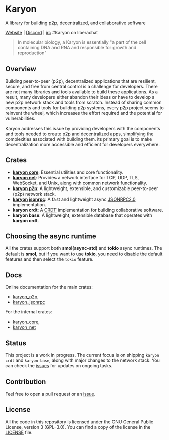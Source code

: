 # Karyon

A library for building p2p, decentralized, and collaborative software

[Website](https://karyontech.net/) | [Discord](https://discord.gg/xuXRcrkz3p) | [irc](https://libera.chat/) #karyon on liberachat 

> In molecular biology, a Karyon is essentially "a part of the cell
> containing DNA and RNA and responsible for growth and reproduction"

## Overview

Building peer-to-peer (p2p), decentralized applications that are resilient,
secure, and free from central control is a challenge for developers. There are
not many libraries and tools available to build these applications. As
a result, many developers either abandon their ideas or have to develop a new
p2p network stack and tools from scratch. Instead of sharing common components
and tools for building p2p systems, every p2p project seems to reinvent the
wheel, which increases the effort required and the potential for vulnerabilities.

Karyon addresses this issue by providing developers with the components and
tools needed to create p2p and decentralized apps, simplifying the complexities
associated with building them. its primary goal is to make decentralization
more accessible and efficient for developers everywhere.

## Crates 

- **[karyon core](./core)**:  Essential utilities and core functionality.
- **[karyon net](./net)**: Provides a network interface for TCP, UDP, TLS, WebSocket, and Unix,
  along with common network functionality. 
- **[karyon p2p](./p2p)**: A lightweight, extensible, and customizable
  peer-to-peer (p2p) network stack.
- **[karyon jsonrpc](./jsonrpc)**: A fast and lightweight async
  [JSONRPC2.0](https://www.jsonrpc.org/specification) implementation.
- **karyon crdt**: A [CRDT](https://en.wikipedia.org/wiki/Conflict-free_replicated_data_type) 
implementation for building collaborative software. 
- **karyon base**: A lightweight, extensible database that operates with **karyon crdt**.

## Choosing the async runtime

All the crates support both **smol(async-std)** and **tokio** async runtimes. 
The default is **smol**, but if you want to use **tokio**, you need to disable 
the default features and then select the `tokio` feature.

## Docs

Online documentation for the main crates: 
- [karyon_p2p](https://karyontech.github.io/karyon/karyon_p2p), 
- [karyon_jsonrpc](https://karyontech.github.io/karyon/karyon_jsonrpc)

For the internal crates: 
- [karyon_core](https://karyontech.github.io/karyon/karyon_core), 
- [karyon_net](https://karyontech.github.io/karyon/karyon_net)

## Status

This project is a work in progress. The current focus is on shipping `karyon
crdt` and `karyon base`, along with major changes to the network stack. You can
check the [issues](https://github.com/karyontech/karyon/issues) for updates on
ongoing tasks.

## Contribution

Feel free to open a pull request or an [issue](https://github.com/karyontech/karyon/issues/new). 

## License

All the code in this repository is licensed under the GNU General Public
License, version 3 (GPL-3.0). You can find a copy of the license in the
[LICENSE](./LICENSE) file.
